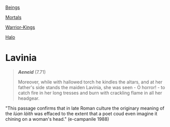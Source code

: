 

[Beings](pie-beings.md)

[Mortals](pie-mortals-humans-people.md)

[Warrior-Kings](pie-kings-rulers.md)

[Halo](king-halo.md)

# Lavinia

> ***Aeneid*** (7.71)
> 
> Moreover, while with hallowed torch he kindles the altars, and at her father's side stands the maiden Lavinia, she was seen - O horror! - to catch fire in her long tresses and burn with crackling flame in all her headgear. 

"This passage confirms that in late Roman culture the originary meaning of the *lúan láith* was effaced to the extent that a poet coud even imagine it chining on a woman's head." (e-campanile 1988)
